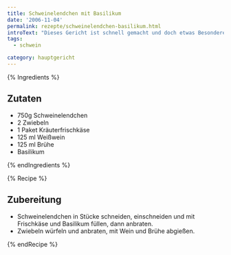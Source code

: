 ```yaml
---
title: Schweinelendchen mit Basilikum
date: '2006-11-04'
permalink: rezepte/schweinelendchen-basilikum.html
introText: "Dieses Gericht ist schnell gemacht und doch etwas Besonderes."
tags:
  - schwein

category: hauptgericht
---
```


{% Ingredients %}

## Zutaten

- 750g Schweinelendchen
- 2 Zwiebeln
- 1 Paket Kräuterfrischkäse
- 125 ml Weißwein
- 125 ml Brühe
- Basilikum

{% endIngredients %}

{% Recipe %}

## Zubereitung

- Schweinelendchen in Stücke schneiden, einschneiden und mit Frischkäse und Basilikum füllen, dann anbraten.
- Zwiebeln würfeln und anbraten, mit Wein und Brühe abgießen.

{% endRecipe %}

<div class="recipe__intro">



</div>

<aside class="recipe__ingredients">


</aside>

<div class="recipe__content">

</div>

